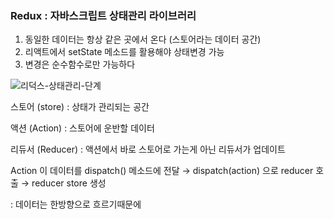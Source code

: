 
### Redux : 자바스크립트 상태관리 라이브러리  

1. 동일한 데이터는 항상 같은 곳에서 온다 (스토어라는 데이터 공간)  
2. 리액트에서 setState 메소드를 활용해야 상태변경 가능  
3. 변경은 순수함수로만 가능하다  

![리덕스-상태관리-단계](https://github.com/jmlee119/react_Study/assets/68285285/e5fd4089-8a69-43c8-8cd4-7091f5e808c3)

스토어 (store) : 상태가 관리되는 공간  

액션 (Action) : 스토어에 운반할 데이터  

리듀서 (Reducer) : 액션에서 바로 스토어로 가는게 아닌 리듀서가 업데이트  

Action 이 데이터를 dispatch() 메소드에 전달 → dispatch(action) 으로 reducer 호출  → reducer store 생성  

: 데이터는 한방향으로 흐르기때문에
